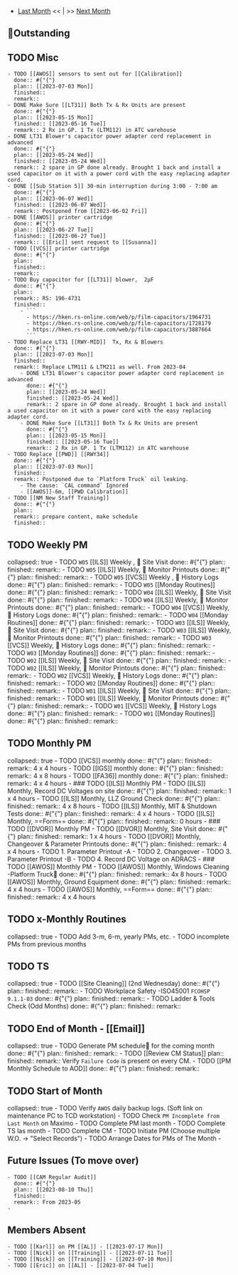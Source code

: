- [Last Month]([[Monthly/2023-06]]) << | >> [Next Month]([[Monthly/2023-08]])
## 📌Outstanding
## TODO Misc
	- TODO [[AWOS]] sensors to sent out for [[Calibration]] 
	  done:: #{"{"}
	  plan:: [[2023-07-03 Mon]]
	  finished::
	  remark::
	- DONE Make Sure [[LT31]] Both Tx & Rx Units are present
	  done:: #{"{"}
	  plan:: [[2023-05-15 Mon]]
	  finished:: [[2023-05-16 Tue]]
	  remark:: 2 Rx in GP. 1 Tx (LTM112) in ATC warehouse
	- DONE LT31 Blower's capacitor power adapter cord replacement in advanced
	  done:: #{"{"}
	  plan:: [[2023-05-24 Wed]]
	  finished:: [[2023-05-24 Wed]]
	  remark:: 2 spare in GP done already. Brought 1 back and install a used capacitor on it with a power cord with the easy replacing adapter cord.
	- DONE [[Sub Station 5]] 30-min interruption during 3:00 - 7:00 am 
	  done:: #{"{"}
	  plan:: [[2023-06-07 Wed]]
	  finished:: [[2023-06-07 Wed]]
	  remark:: Postponed from [[2023-06-02 Fri]]
	- DONE [[AWOS]] printer cartridge 
	  done:: #{"{"}
	  plan:: [[2023-06-27 Tue]]
	  finished:: [[2023-06-27 Tue]]
	  remark:: [[Eric]] sent request to [[Susanna]]
	- TODO [[VCS]] printer cartridge 
	  done:: #{"{"}
	  plan::
	  finished::
	  remark::
	- TODO Buy capacitor for [[LT31]] blower,  2μF
	  done:: #{"{"}
	  plan::
	  remark:: RS: 196-4731
	  finished::
		- ```
		  - https://hken.rs-online.com/web/p/film-capacitors/1964731
		  - https://hken.rs-online.com/web/p/film-capacitors/1728179
		  - https://hken.rs-online.com/web/p/film-capacitors/3887664
		  ```
	- TODO Replace LT31 [[RWY-MID]]  Tx, Rx & Blowers
	  done:: #{"{"}
	  plan:: [[2023-07-03 Mon]]
	  finished::
	  remark:: Replace LTM111 & LTM211 as well. From 2023-04
		- DONE LT31 Blower's capacitor power adapter cord replacement in advanced
		  done:: #{"{"}
		  plan:: [[2023-05-24 Wed]]
		  finished:: [[2023-05-24 Wed]]
		  remark:: 2 spare in GP done already. Brought 1 back and install a used capacitor on it with a power cord with the easy replacing adapter cord.
		- DONE Make Sure [[LT31]] Both Tx & Rx Units are present
		  done:: #{"{"}
		  plan:: [[2023-05-15 Mon]]
		  finished:: [[2023-05-16 Tue]]
		  remark:: 2 Rx in GP. 1 Tx (LTM112) in ATC warehouse
	- TODO Replace [[PWD]] [[RWY34]] 
	  done:: #{"{"}
	  plan:: [[2023-07-03 Mon]]
	  finished::
	  remark:: Postponed due to `Platform Truck` oil leaking.
		- The cause: `CAL command` Ignored
		- [[AWOS]]-6m, [[PWD Calibration]]
	- TODO [[NM New Staff Training]] 
	  done:: #{"{"}
	  plan::
	  remark:: prepare content, make schedule
	  finished::
## TODO Weekly PM
collapsed:: true
	- TODO `W05` [[ILS]] Weekly ,  Site Visit
	  done:: #{"{"}
	  plan:: 
	  finished::
	  remark::
	- TODO `W05` [[ILS]] Weekly,  Monitor Printouts 
	  done:: #{"{"}
	  plan:: 
	  finished::
	  remark::
	- TODO `W05` [[VCS]] Weekly ,  History Logs 
	  done:: #{"{"}
	  plan:: 
	  finished::
	  remark::
	- TODO `W05` [[Monday Routines]] 
	  done:: #{"{"}
	  plan:: 
	  finished::
	  remark::
	- TODO `W04` [[ILS]] Weekly,  Site Visit 
	  done:: #{"{"}
	  plan::
	  finished::
	  remark::
	- TODO `W04` [[ILS]] Weekly,  Monitor Printouts 
	  done:: #{"{"}
	  plan::
	  finished::
	  remark::
	- TODO `W04` [[VCS]] Weekly,  History Logs 
	  done:: #{"{"}
	  plan::
	  finished::
	  remark::
	- TODO `W04` [[Monday Routines]] 
	  done:: #{"{"}
	  plan::
	  finished::
	  remark::
	- TODO `W03` [[ILS]] Weekly,  Site Visit 
	  done:: #{"{"}
	  plan::
	  finished::
	  remark::
	- TODO `W03` [[ILS]] Weekly,  Monitor Printouts 
	  done:: #{"{"}
	  plan::
	  finished::
	  remark::
	- TODO `W03` [[VCS]] Weekly,  History Logs 
	  done:: #{"{"}
	  plan::
	  finished::
	  remark::
	- TODO `W03` [[Monday Routines]] 
	  done:: #{"{"}
	  plan::
	  finished::
	  remark::
	- TODO `W02` [[ILS]] Weekly,  Site Visit 
	  done:: #{"{"}
	  plan::
	  finished::
	  remark::
	- TODO `W02` [[ILS]] Weekly,  Monitor Printouts 
	  done:: #{"{"}
	  plan::
	  finished::
	  remark::
	- TODO `W02` [[VCS]] Weekly,  History Logs 
	  done:: #{"{"}
	  plan::
	  finished::
	  remark::
	- TODO `W02` [[Monday Routines]] 
	  done:: #{"{"}
	  plan::
	  finished::
	  remark::
	- TODO `W01` [[ILS]] Weekly,  Site Visit 
	  done:: #{"{"}
	  plan::
	  finished::
	  remark::
	- TODO `W01` [[ILS]] Weekly,  Monitor Printouts 
	  done:: #{"{"}
	  plan::
	  finished::
	  remark::
	- TODO `W01` [[VCS]] Weekly,  History Logs 
	  done:: #{"{"}
	  plan::
	  finished::
	  remark::
	- TODO `W01` [[Monday Routines]] 
	  done:: #{"{"}
	  plan::
	  finished::
	  remark::
## TODO Monthly PM
collapsed:: true
	- TODO [[VCS]] monthly 
	  done:: #{"{"}
	  plan:: 
	  finished::
	  remark:: 4 x 4 hours
	- TODO [[IGS]] monthly 
	  done:: #{"{"}
	  plan:: 
	  finished::
	  remark:: 4 x 8 hours
	- TODO [[FA36]] monthly 
	  done:: #{"{"}
	  plan:: 
	  finished::
	  remark:: 4 x 4 hours
	- ### TODO [[ILS]] Monthly PM
		- TODO [[ILS]] Monthly, Record DC Voltages on site 
		  done:: #{"{"}
		  plan::
		  finished::
		  remark:: 1 x 4 hours
		- TODO [[ILS]] Monthly, LLZ Ground Check 
		  done:: #{"{"}
		  plan:: 
		  finished::
		  remark:: 4 x 8 hours
		- TODO [[ILS]] Monthly, MIT & Shutdown Tests 
		  done:: #{"{"}
		  plan:: 
		  finished::
		  remark:: 4 x 4 hours
		- TODO [[ILS]] Monthly, ==Form== 
		  done:: #{"{"}
		  plan:: 
		  finished::
		  remark:: 0 hours
	- ### TODO [[DVOR]] Monthly PM
		- TODO [[DVOR]] Monthly, Site Visit
		  done:: #{"{"}
		  plan::
		  finished::
		  remark:: 1 x 4 hours
		- TODO [[DVOR]] Monthly, Changeover & Parameter Printouts
		  done:: #{"{"}
		  plan::
		  finished::
		  remark:: 4 x 4 hours
			- TODO 1. Parameter Printout -A
			- TODO 2. Changeover
			- TODO 3. Parameter Printout -B
			- TODO 4. Record DC Voltage on ADRACS
	- ### TODO [[AWOS]] Monthly PM
		- TODO [[AWOS]] Monthly, Windows Cleaning -Platform Truck🚛
		  done:: #{"{"}
		  plan:: 
		  finished::
		  remark:: 4x 8 hours
		- TODO [[AWOS]] Monthly, Ground Equipment
		  done:: #{"{"}
		  plan::
		  finished::
		  remark:: 4 x 4 hours
		- TODO [[AWOS]] Monthly, ==Form== 
		  done:: #{"{"}
		  plan:: 
		  finished::
		  remark:: 4 x 4 hours
## TODO x-Monthly Routines
collapsed:: true
	- TODO Add 3-m, 6-m, yearly PMs, etc.
	- TODO incomplete PMs from previous months
## TODO TS
collapsed:: true
	- TODO [[Site Cleaning]] (2nd Wednesday) 
	  done:: #{"{"}
	  plan::
	  finished::
	  remark::
	- TODO Workplace Safety -ISO45001 `FCOHSP 9.1.1-03`
	  done:: #{"{"}
	  plan::
	  finished::
	  remark::
	- TODO Ladder & Tools Check (Odd Months) 
	  done:: #{"{"}
	  plan:: 
	  finished::
	  remark::
## TODO End of Month - [[Email]]
collapsed:: true
	- TODO Generate PM schedule📅 for the coming month
	  done:: #{"{"}
	  plan:: 
	  finished::
	  remark::
	- TODO [[Review CM Status]]
	  plan:: 
	  finished::
	  remark:: Verify `Failure Code` is present on every CM.
	- TODO [[PM Monthly Schedule to AOD]] 
	  done:: #{"{"}
	  plan:: 
	  finished::
	  remark::
## TODO Start of Month
collapsed:: true
	- TODO Verify `AWOS` daily backup logs. (Soft link on maintenance PC to TCD workstation)
	- TODO Check `PM Incomplete from Last Month` on Maximo
	- TODO Complete PM last month
	- TODO Complete TS las month
	- TODO Complete CM
	- TODO Initiate PM (Choose multiple W.O. -> "Select Records")
	- TODO Arrange Dates for PMs of The Month
	-
## Future Issues (To move over)
	- TODO [[CAM Regular Audit]]
	  done:: #{"{"}
	  plan:: [[2023-08-10 Thu]]
	  finished::
	  remark:: From 2023-05
	-
## Members Absent
	- TODO [[Karl]] on PM [[AL]] - [[2023-07-17 Mon]]
	- TODO [[Nick]] on [[Training]] - [[2023-07-11 Tue]]
	- TODO [[Nick]] on [[Training]] - [[2023-07-10 Mon]]
	- TODO [[Eric]] on [[AL]] - [[2023-07-04 Tue]]